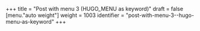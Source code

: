 +++
title = "Post with menu 3 (HUGO_MENU as keyword)"
draft = false
[menu."auto weight"]
  weight = 1003
  identifier = "post-with-menu-3--hugo-menu-as-keyword"
+++
